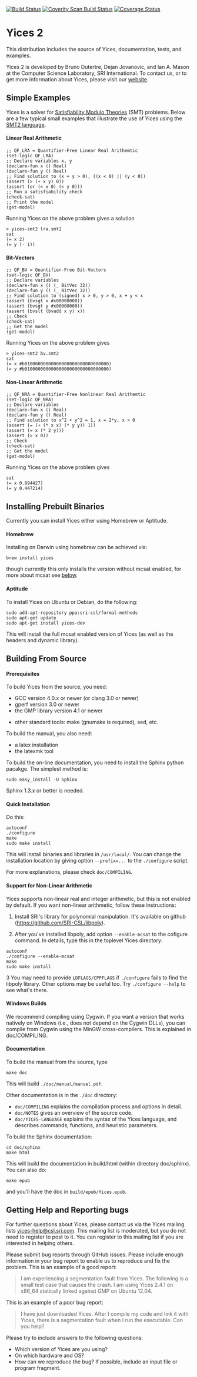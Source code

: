 [![Build Status](https://travis-ci.org/SRI-CSL/yices2.svg?branch=master)](https://travis-ci.org/SRI-CSL/yices2)
[![Coverity Scan Build Status](https://scan.coverity.com/projects/12768/badge.svg)](https://scan.coverity.com/projects/sri-csl-yices2)
[![Coverage Status](https://coveralls.io/repos/github/SRI-CSL/yices2/badge.svg?branch=master)](https://coveralls.io/github/SRI-CSL/yices2?branch=master)

# Yices 2

This distribution includes the source of Yices, documentation, tests,
and examples.

Yices 2 is developed by Bruno Dutertre, Dejan Jovanovic, and Ian A. Mason
at the Computer Science Laboratory, SRI International. To contact us,
or to get more information about Yices, please visit our
[website](http://yices.csl.sri.com).

## Simple Examples

Yices is a solver for [Satisfiability Modulo
Theories](https://en.wikipedia.org/wiki/Satisfiability_modulo_theories)
(SMT) problems. Below are a few typical small examples that illustrate 
the use of Yices using the [SMT2 language](http://smtlib.cs.uiowa.edu/language.shtml).

#### Linear Real Arithmetic

```smt2
;; QF_LRA = Quantifier-Free Linear Real Arithemtic
(set-logic QF_LRA)
;; Declare variables x, y
(declare-fun x () Real)
(declare-fun y () Real)
;; Find solution to (x + y > 0), ((x < 0) || (y < 0))
(assert (> (+ x y) 0))
(assert (or (< x 0) (< y 0)))
;; Run a satisfiability check
(check-sat)
;; Print the model
(get-model)
```

Running Yices on the above problem gives a solution
```
> yices-smt2 lra.smt2
sat
(= x 2)
(= y (- 1))
```

#### Bit-Vectors

```smt2
;; QF_BV = Quantifier-Free Bit-Vectors
(set-logic QF_BV)
;; Declare variables
(declare-fun x () (_ BitVec 32))
(declare-fun y () (_ BitVec 32))
;; Find solution to (signed) x > 0, y > 0, x + y < x
(assert (bvsgt x #x00000000))
(assert (bvsgt y #x00000000))
(assert (bvslt (bvadd x y) x))
;; Check
(check-sat)
;; Get the model
(get-model)
```

Running Yices on the above problem gives

```
> yices-smt2 bv.smt2
sat
(= x #b01000000000000000000000000000000)
(= y #b01000000000000000000000000000000)
```

#### Non-Linear Arithmetic

```smt2
;; QF_NRA = Quantifier-Free Nonlinear Real Arithemtic
(set-logic QF_NRA)
;; Declare variables
(declare-fun x () Real)
(declare-fun y () Real)
;; Find solution to x^2 + y^2 = 1, x = 2*y, x > 0
(assert (= (+ (* x x) (* y y)) 1))
(assert (= x (* 2 y)))
(assert (> x 0))
;; Check
(check-sat)
;; Get the model
(get-model)
```

Running Yices on the above problem gives

```
sat
(= x 0.894427)
(= y 0.447214)
```

## Installing Prebuilt Binaries

Currently you can install Yices either using Homebrew or Aptitude.

#### Homebrew

Installing on Darwin using homebrew can be achieved via:
```
brew install yices
```
though currently this only installs the version without mcsat enabled,
for more about mcsat see [below](#support-for-non-linear-arithmetic).


#### Aptitude

To install Yices on Ubuntu or Debian, do the following:
```
sudo add-apt-repository ppa:sri-csl/formal-methods
sudo apt-get update
sudo apt-get install yices-dev
```
This will install the full mcsat enabled version of Yices (as well as the headers and dynamic library).


## Building From Source

#### Prerequisites

To build Yices from the source, you need:

- GCC version 4.0.x or newer (or clang 3.0 or newer)
- gperf version 3.0 or newer
- the GMP library version 4.1 or newer

+ other standard tools: make (gnumake is required), sed, etc.


To build the manual, you also need:

- a latex installation
- the latexmk tool

To build the on-line documentation, you need to install the Sphinx
python pacakge. The simplest method is:

```
sudo easy_install -U Sphinx
```

Sphinx 1.3.x or better is needed.


#### Quick Installation

Do this:

```
autoconf
./configure
make
sudo make install
```

This will install binaries and libraries in `/usr/local/`. You can
change the installation location by giving option `--prefix=...` to
the `./configure` script.

For more explanations, please check `doc/COMPILING`.

#### Support for Non-Linear Arithmetic

Yices supports non-linear real and integer arithmetic, but this is not
enabled by default. If you want non-linear arithmetic, follow these
instructions:

1. Install SRI's library for polynomial manipulation. It's available
   on github (https://github.com/SRI-CSL/libpoly).

2. After you've installed libpoly, add option `--enable-mcsat` to
   the cofigure command. In details, type this in the toplevel
   Yices directory:
```
autoconf
./configure --enable-mcsat
make
sudo make install
```
3 You may need to provide `LDFLAGS/CPPFLAGS` if `./configure` fails to
  find the libpoly library. Other options may be useful too.  Try
  `./configure --help` to see what's there.


#### Windows Builds

We recommend compiling using Cygwin. If you want a version that works
natively on Windows (i.e., does not depend on the Cygwin DLLs), you
can compile from Cygwin using the MinGW cross-compilers. This is
explained in doc/COMPILING.


#### Documentation

To build the manual from the source, type
```
make doc
```
This will build `./doc/manual/manual.pdf`.

Other documentation is in the `./doc` directory:

- `doc/COMPILING` explains the compilation process and options in detail.
- `doc/NOTES` gives an overview of the source code.
- `doc/YICES-LANGUAGE` explains the syntax of the Yices language, and
  describes commands, functions, and heuristic parameters.

To build the Sphinx documentation:
```
cd doc/sphinx
make html
```

This will build the documentation in build/html (within directory
doc/sphinx). You can also do:
```
make epub
```
and you'll have the doc in `build/epub/Yices.epub`.

## Getting Help and Reporting bugs

For further questions about Yices, please contact us via the Yices
mailing lists yices-help@csl.sri.com. This mailing list is moderated,
but you do not need to register to post to it. You can register to
this mailing list if you are interested in helping others.

Please submit bug reports through GitHub issues. Please include enough
information in your bug report to enable us to reproduce and fix the
problem. This is an example of a good report:

> I am experiencing a segmentation fault from Yices. The following
> is a small test case that causes the crash. I am using Yices 2.4.1 on
> x86_64 statically linked against GMP on Ubuntu 12.04.

This is an example of a poor bug report:

> I have just downloaded Yices. After I compile my code and link it
> with Yices, there is a segmentation fault when I run the executable.
> Can you help?

Please try to include answers to the following questions:
* Which version of Yices are you using?
* On which hardware and OS?
* How can we reproduce the bug? If possible, include an input file or program fragment.
